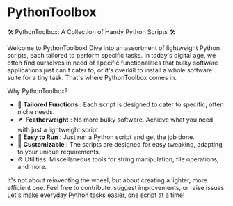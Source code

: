 # PythonToolbox

🛠️ PythonToolbox: A Collection of Handy Python Scripts 🛠️

Welcome to PythonToolbox! Dive into an assortment of lightweight Python scripts, each tailored to perform specific tasks. In today's digital age, we often find ourselves in need of specific functionalities that bulky software applications just can't cater to, or it's overkill to install a whole software suite for a tiny task. That's where PythonToolbox comes in.

Why PythonToolbox?

* 🎯  **Tailored Functions** : Each script is designed to cater to specific, often niche needs.
* 🪶  **Featherweight** : No more bulky software. Achieve what you need with just a lightweight script.
* 🔄  **Easy to Run** : Just run a Python script and get the job done.
* 🧩  **Customizable** : The scripts are designed for easy tweaking, adapting to your unique requirements.
* ⚙️ Utilities: Miscellaneous tools for string manipulation, file operations, and more.

It's not about reinventing the wheel, but about creating a lighter, more efficient one. Feel free to contribute, suggest improvements, or raise issues. Let's make everyday Python tasks easier, one script at a time!
